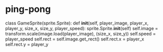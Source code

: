 # ping-pong
class GameSprite(sprite.Sprite):
   def __init__(self, player_image, player_x, player_y, size_x, size_y, player_speed):
       sprite.Sprite.__init__(self)
       self.image = transform.scale(image.load(player_image), (size_x, size_y))
       self.speed = player_speed
       self.rect = self.image.get_rect()
       self.rect.x = player_x
       self.rect.y = player_y
